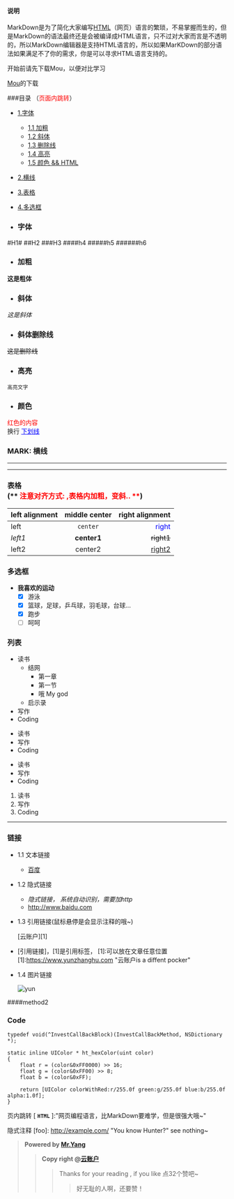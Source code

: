 #### 说明
MarkDown是为了简化大家编写[HTML](#html)（网页）语言的繁琐，不易掌握而生的，但是MarkDown的语法最终还是会被编译成HTML语言，只不过对大家而言是不透明的，所以MarkDown编辑器是支持HTML语言的，所以如果MarKDown的部分语法如果满足不了你的需求，你是可以寻求HTML语言支持的。

开始前请先下载Mou，以便对比学习

[Mou](http://25.io/mou/)的下载

###目录 （<font color=red>页面内跳转</font>）
- [1.字体](#1)
  * [1.1 加粗](#1.1)
  * [1.2 斜体](#1.2)
  * [1.3 删除线](#1.3)
  * [1.4 高亮](#1.3)
  * [1.5 颜色 && HTML](#1.4)
- [2.横线](#2)
- [3.表格](#3)
- [4.多选框](#4)


- ### <empty id="1">字体</empty>
#H1#
##H2
###H3
####h4
#####h5
######h6

<!-- empty 标记是为了页内跳转 -->
- ### <empty id="1.1">加粗</empty>
**这是粗体**

- ### <empty id="1.2">斜体</empty>
*这是斜体*

- ###  <empty id="1.3">斜体</empty>删除线
~~这是删除线~~

- ### 高亮
`高亮文字`

- ###  <empty id="1.4">颜色</empty>
<font color=red>红色的内容</font> <br> 换行
<font color =blue> <u> 下划线 </u> </font>

### MARK: <empty id="2">横线</empty>
---
***


### <empty id=3>表格</empty> <br> (** <font color=red>注意对齐方式: ,表格内加粗，变斜.. **</font>) 


|left alignment  |middle center |right alignment              |
|:---------------|:------------:|----------------------------:|
|left            |`center`      |<font color=blue>right</font>|
|*left1*         |**center1**   |~~right1~~                   |
|left2           |center2       |<u>right2</u>                |


### <empty id=4>多选框</empty>
+ **我喜欢的运动**
  - [x] 游泳
  - [x] 篮球，足球，乒乓球，羽毛球，台球...
  - [x] 跑步
  - [ ] 呵呵 

### 列表
* 读书
  * 结网
    * 第一章
    * 第一节
    * 哦 My god
  * 启示录
* 写作
* Coding


+ 读书
+ 写作
+ Coding


- 读书
- 写作
- Coding


1. 读书
2. 写作
3. Coding

---
### 链接
- 1.1 文本链接
  - [百度](http://www.baidu.com)
- 1.2 隐式链接
  -   *隐式链接， 系统自动识别，需要加http*
  -    <http://www.baidu.com>
- 1.3 引用链接(鼠标悬停是会显示注释的哦~)
  
  [云账户][1] 
- [引用链接]，[1]是引用标签， [1]:可以放在文章任意位置  
  [1]:https://www.yunzhanghu.com "云账户is a diffent pocker"
- 1.4 图片链接

  ![yun](https://www.yunzhanghu.com/img/logo.png "云账户 is a pocket")
  
####method2


### Code
```
typedef void(^InvestCallBackBlock)(InvestCallBackMethod, NSDictionary *);

static inline UIColor * ht_hexColor(uint color)
{
    float r = (color&0xFF0000) >> 16;
    float g = (color&0xFF00) >> 8;
    float b = (color&0xFF);
    
    return [UIColor colorWithRed:r/255.0f green:g/255.0f blue:b/255.0f alpha:1.0f];
}

```

页内跳转
<sign id=html></sign>[ **`HTML`** ]:"网页编程语言，比MarkDown要难学，但是很强大哦~" 

隐式注释
[foo]: http://example.com/  "You know Hunter?"
see nothing~



> **Powered by [Mr.Yang](https://github.com/youran1024)**
> >**Copy right @[云账户](https://www.yunzhanghu.com/)**
>>> Thanks for your reading , if you like 点32个赞吧~
>>>>好无耻的人啊，还要赞！